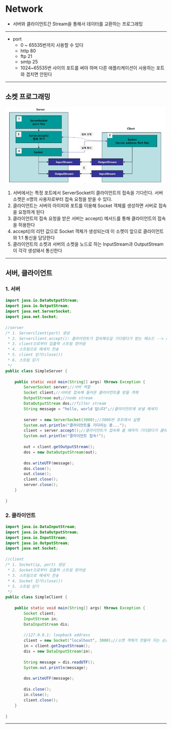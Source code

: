 # Network
* 서버와 클라이언트간 Stream을 통해서 데이터를 교환하는 프로그래밍

---
* port
    * 0 ~ 65535번까지 사용할 수 있다
    * http 80
    * ftp 21
    * smtp 25
    * 1024~65535번 사이의 포트를 써야 하며 다른 애플리케이션이 사용하는 포트와 겹치면 안된다

---

## 소켓 프로그래밍

![network](/img/network.PNG)

1. 서버에서는 특정 포트에서 ServerSocket이 클라이언트의 접속을 기다린다. 서버 소켓은 n명의 사용자로부터 접속 요청을 받을 수 있다.
2. 클라이언트는 서버의 아이피와 포트를 이용해 Socket 객체를 생성하면 서버로 접속을 요청하게 된다
3. 클라이언트의 접속 요청을 받은 서버는 accept() 메서드를 통해 클라이언트의 접속을 허용한다
4. accept()의 리턴 값으로 Socket 객체가 생성되는데 이 소켓이 앞으로 클라이언트와 1:1 통신을 담당한다
5. 클라이언트의 소켓과 서버의 소켓을 노드로 하는 InputStream과 OutputStream이 각각 생성돼서 통신한다

---
## 서버, 클라이언트
### 1. 서버
```java
import java.io.DataOutputStream;
import java.io.OutputStream;
import java.net.ServerSocket;
import java.net.Socket;

//server
/* 1. Serverclient(port) 생성
 * 2. Serverclient.accept(): 클라이언트가 접속해오길 기다렸다가 받는 메소드 --> client이 들어옴(client)
 * 3. client으로부터 입출력 스트림 얻어냄
 * 4. 스트림으로 메세지 전송
 * 5. client 닫기(close())
 * 6. 스트림 닫기
 */
public class SimpleServer {

	public static void main(String[] args) throws Exception {
		ServerSocket server;//서버 역할
		Socket client;//서버로 접속해 들어온 클라이언트를 받을 객체
		OutputStream out;//node stream
		DataOutputStream dos;//filter stream
		String message = "hello, world 입니다";//클라이언트에 보낼 메세지

		server = new ServerSocket(3000);//3000번 포트에서 실행
		System.out.println("클라이언트를 기다리는 중...");
		client = server.accept();//클라이언트가 접속해 올 때까지 기다렸다가 클라이언트를 받음. block 되는 특징
		System.out.println("클라이언트 접속!");

		out = client.getOutputStream();
		dos = new DataOutputStream(out);

		dos.writeUTF(message);
		dos.close();
		out.close();
		client.close();
		server.close();
	}

}
```

### 2. 클라이언트
```java
import java.io.DataInputStream;
import java.io.DataOutputStream;
import java.io.InputStream;
import java.io.OutputStream;
import java.net.Socket;

//client
/* 1. Socket(ip, port) 생성
 * 2. Socket으로부터 입출력 스트림 얻어냄
 * 3. 스트림으로 메세지 전송
 * 4. Socket 닫기(close())
 * 5. 스트림 닫기
 */
public class SimpleClient {

	public static void main(String[] args) throws Exception {
		Socket client;
		InputStream in;
		DataInputStream dis;

		//127.0.0.1: loopback address
		client = new Socket("localhost", 3000);//소켓 객체가 만들어 지는 순간 서버로 접속해 들어간다
		in = client.getInputStream();
		dis = new DataInputStream(in);

		String message = dis.readUTF();
		System.out.println(message);

		dos.writeUTF(message);

		dis.close();
		in.close();
		client.close();
	}

}
```

---
